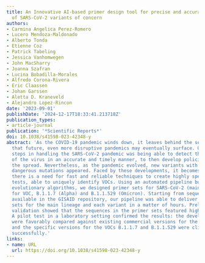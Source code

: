 ```yaml
---
title: An Innovative AI-based primer design tool for precise and accurate detection
  of SARS-CoV-2 variants of concern
authors:
- Carmina Angelica Perez-Romero
- Lucero Mendoza-Maldonado
- Alberto Tonda
- Etienne Coz
- Patrick Tabeling
- Jessica Vanhomwegen
- John MacSharry
- Joanna Szafran
- Lucina Bobadilla-Morales
- Alfredo Corona-Rivera
- Eric Claassen
- Johan Garssen
- Aletta D. Kraneveld
- Alejandro Lopez-Rincon
date: '2023-09-01'
publishDate: '2024-12-17T18:33:41.213718Z'
publication_types:
- article-journal
publication: '*Scientific Reports*'
doi: 10.1038/s41598-023-42348-y
abstract: 'As the COVID-19 pandemic winds down, it leaves behind the serious concern
  that future, even more disruptive pandemics may eventually surface. One of the crucial
  steps in handling the SARS-CoV-2 pandemic was being able to detect the presence
  of the virus in an accurate and timely manner, to then develop policies counteracting
  the spread. Nevertheless, as the pandemic evolved, new variants with potentially
  dangerous mutations appeared. Faced by these developments, it becomes clear that
  there is a need for fast and reliable techniques to create highly specific molecular
  tests, able to uniquely identify VOCs. Using an automated pipeline built around
  evolutionary algorithms, we designed primer sets for SARS-CoV-2 (main lineage) and
  for VOC, B.1.1.7 (Alpha) and B.1.1.529 (Omicron). Starting from sequences openly
  available in the GISAID repository, our pipeline was able to deliver the primer
  sets for the main lineage and each variant in a matter of hours. Preliminary in-silico
  validation showed that the sequences in the primer sets featured high accuracy.
  A pilot test in a laboratory setting confirmed the results: the developed primers
  were favorably compared against existing commercial versions for the main lineage,
  and the specific versions for the VOCs B.1.1.7 and B.1.1.529 were clinically tested
  successfully.'
links:
- name: URL
  url: https://doi.org/10.1038/s41598-023-42348-y
---
```

